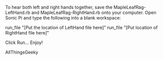 To hear both left and right hands together, save the MapleLeafRag-LeftHand.rb and MapleLeafRag-RightHand.rb onto your computer. Open Sonic Pi and type the following into a blank workspace:

run_file "[Put the location of LeftHand file here]"
run_file "[Put location of RightHand file here]"

Click Run... Enjoy!

AllThingsGeeky